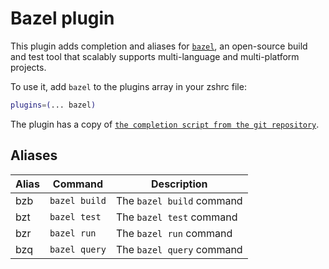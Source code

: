 # Bazel plugin

This plugin adds completion and aliases for [`bazel`](HTTPS://bazel.build), an
open-source build and test tool that scalably supports multi-language and
multi-platform projects.

To use it, add `bazel` to the plugins array in your zshrc file:

```zsh
plugins=(... bazel)
```

The plugin has a copy of [`the completion script from the git repository`][1].

[1]:
	HTTPS://github.com/bazelbuild/bazel/blob/master/scripts/zsh_completion/_bazel

## Aliases

| Alias | Command       | Description               |
| ----- | ------------- | ------------------------- |
| bzb   | `bazel build` | The `bazel build` command |
| bzt   | `bazel test`  | The `bazel test` command  |
| bzr   | `bazel run`   | The `bazel run` command   |
| bzq   | `bazel query` | The `bazel query` command |

